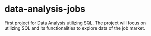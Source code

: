 # data-analysis-jobs
First project for Data Analysis utilizing SQL. The project will focus on utilizing SQL and its functionalities to explore data of the job market.
